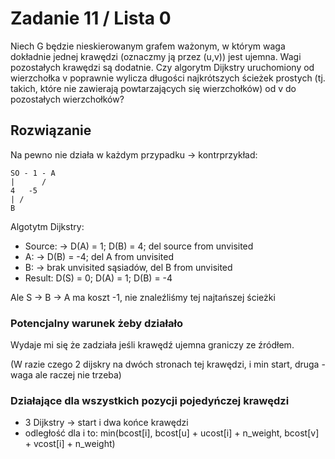 # Zadanie 11 / Lista 0

Niech G będzie nieskierowanym grafem ważonym, w którym waga dokładnie jednej krawędzi (oznaczmy ją przez (u,v)) jest ujemna. Wagi pozostałych krawędzi są dodatnie. Czy algorytm Dijkstry uruchomiony od wierzchołka v poprawnie wylicza długości najkrótszych ścieżek prostych (tj. takich, które nie zawierają powtarzających się wierzchołków) od v do pozostałych wierzchołków?

## Rozwiązanie

Na pewno nie działa w każdym przypadku -> kontrprzykład:

```
SO - 1 - A
|      /
4   -5 
| /
B
```
Algotytm Dijkstry:
- Source: -> D(A) = 1; D(B) = 4; del source from unvisited
- A: -> D(B) = -4; del A from unvisited
- B: -> brak unvisited sąsiadów, del B from unvisited
- Result: D(S) = 0; D(A) = 1; D(B) = -4

Ale S -> B -> A ma koszt -1, nie znaleźliśmy tej najtańszej ścieżki


### Potencjalny warunek żeby działało

Wydaje mi się że zadziała jeśli krawędź ujemna graniczy ze źródłem.

(W razie czego 2 dijskry na dwóch stronach tej krawędzi, i min start, druga - waga ale raczej nie trzeba)

### Działające dla wszystkich pozycji pojedyńczej krawędzi

- 3 Dijkstry -> start i dwa końce krawędzi
- odległość dla i to: min(bcost[i], bcost[u] + ucost[i] + n_weight, bcost[v] + vcost[i] + n_weight)